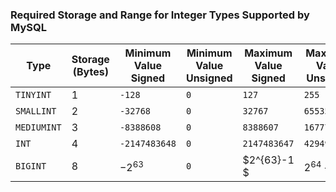 
### Required Storage and Range for Integer Types Supported by MySQL

| Type        | Storage (Bytes) | Minimum Value Signed | Minimum Value Unsigned | Maximum Value Signed | Maximum Value Unsigned |
|-------------|-----------------|----------------------|------------------------|----------------------|------------------------|
| `TINYINT`   | 1               | `-128`               | `0`                    | `127`                | `255`                  |
| `SMALLINT`  | 2               | `-32768`             | `0`                    | `32767`              | `65535`                |
| `MEDIUMINT` | 3               | `-8388608`           | `0`                    | `8388607`            | `16777215`             |
| `INT`       | 4               | `-2147483648`        | `0`                    | `2147483647`         | `4294967295`           |
| `BIGINT`    | 8               | $-2^{63}$            | `0`                    | $2^{63}-1 $          | $2^{64}-1$             |
